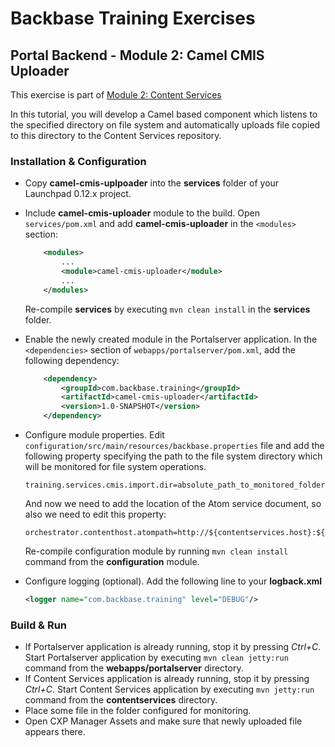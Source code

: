 # Backbase Training Exercises

## Portal Backend - Module 2: Camel CMIS Uploader

This exercise is part of [Module 2: Content Services](../../..)

In this tutorial, you will develop a Camel based component which listens to the specified directory on file system and automatically uploads file copied to this directory to the Content Services repository.

### Installation & Configuration

- Copy **camel-cmis-uplpoader** into the **services** folder of your Launchpad 0.12.x project.

- Include **camel-cmis-uploader** module to the build. Open `services/pom.xml` and add **camel-cmis-uploader** in the `<modules>` section:
	```xml
	    <modules>
	        ...	    
	        <module>camel-cmis-uploader</module>
	        ...
	    </modules>
	```	
	Re-compile **services** by executing `mvn clean install` in the **services** folder.
	
- Enable the newly created module in the Portalserver application. In the `<dependencies>` section of `webapps/portalserver/pom.xml`, add the following dependency:

	```xml
	    <dependency>
	        <groupId>com.backbase.training</groupId>
	        <artifactId>camel-cmis-uploader</artifactId>
	        <version>1.0-SNAPSHOT</version>
	    </dependency>
	```

- Configure module properties. Edit `configuration/src/main/resources/backbase.properties` file and add the following property specifying the path to the file system directory which will be monitored for file system operations.

  ```
  training.services.cmis.import.dir=absolute_path_to_monitored_folder
  ```
  And now we need to add the location of the Atom service document, so also we need to edit this property:
  
  ```
  orchestrator.contenthost.atompath=http://${contentservices.host}:${contentservices.port}/${contentservices.context}/atom
  ```

  Re-compile configuration module by running `mvn clean install` command from the **configuration** module.

- Configure logging (optional). Add the following line to your **logback.xml**

  ```xml
  <logger name="com.backbase.training" level="DEBUG"/>
  ```

### Build & Run

- If Portalserver application is already running, stop it by pressing *Ctrl+C*. Start Portalserver application by executing `mvn clean jetty:run` command from the **webapps/portalserver** directory.
- If Content Services application is already running, stop it by pressing *Ctrl+C*. Start Content Services application by executing `mvn jetty:run` command from the **contentservices** directory.
- Place some file in the folder configured for monitoring. 
- Open CXP Manager Assets and make sure that newly uploaded file appears there.
